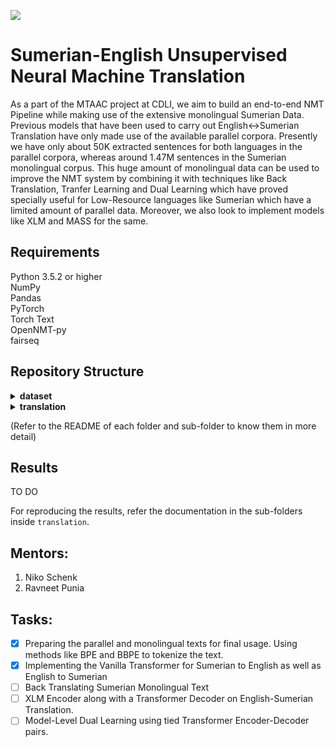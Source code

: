 ![](https://nelc.ucla.edu/wp-content/uploads/2019/05/Screen-Shot-2019-05-15-at-4.12.48-PM.png)


# Sumerian-English Unsupervised Neural Machine Translation
As a part of the MTAAC project at CDLI, we aim to build an end-to-end NMT Pipeline while making use of the extensive monolingual Sumerian Data. Previous models that have been used to carry out English<->Sumerian Translation have only made use of the available parallel corpora. Presently we have only about 50K extracted sentences for both languages in the parallel corpora, whereas around 1.47M sentences in the Sumerian monolingual corpus. This huge amount of monolingual data can be used to improve the NMT system by combining it with techniques like Back Translation, Tranfer Learning and Dual Learning which have proved specially useful for Low-Resource languages like Sumerian which have a limited amount of parallel data. Moreover, we also look to implement models like XLM and MASS for the same.


## Requirements
Python 3.5.2 or higher <br>
NumPy <br>
Pandas <br>
PyTorch <br>
Torch Text <br>
OpenNMT-py <br>
fairseq <br>


## Repository Structure

<details><summary><b>dataset</b></summary>
  <p>
    Contains the datasets used for training and validating Sumerian<->English NMT. 
     <details><summary><b>dataToUse</b></summary>
          <p>
            Contains all the parallel data divided among traing, test and dev sets, in the 4 different categories:
            - UrIIICompSents <br>
            - AllCompSents <br>
            - UrIIILineByLine <br>
            - AllLineByLIne <br>
          </p>
    </details>
     <details><summary><b>cleaned</b></summary>
          <p>
            Contains data after cleaning using the helper scripts, contains the monolingual data as well:
            - UrIIICompSents <br>
            - AllCompSents <br>
            - UrIIILineByLine <br>
            - AllLineByLIne <br>
          </p>
    </details>
    <details><summary><b>orginal</b></summary>
      <p> Contains all of the data before cleaning </br>
    </details>
    <details><summary><b>oldFormat</b></summary>
      <p> Contains data from last year, for comparison </br>
    </details>
  </p>
</details>
    
<details><summary><b>translation</b></summary>
  <p>
    <details><summary><b>transformer</b></summary>
          <p>
            Contains implemntation of the Vanilla Transformer using parallel data, for Sumerian-English
          </p>
    </details>
     <details><summary><b>backtranslation</b></summary>
          <p>
            Makes use of fairseq to carry out Sumerian-English Back Translation using Sumerian monolingual data
          </p>
    </details>
    <details><summary><b>backtranslation-onmt</b></summary>
          <p>
            Makes use of fairseq and OpenNMT to carry out Sumerian-English Back Translation using Sumerian monolingual data
          </p>
    </details>
</details>

(Refer to the README of each folder and sub-folder to know them in more detail)

## Results

TO DO

For reproducing the results, refer the documentation in the sub-folders inside ```translation```.

## Mentors:
1. Niko Schenk
2. Ravneet Punia

## Tasks:

- [x] Preparing the parallel and monolingual texts for final usage. Using methods like BPE and BBPE to tokenize the text.
- [x] Implementing the Vanilla Transformer for Sumerian to English as well as English to Sumerian
- [ ] Back Translating Sumerian Monolingual Text
- [ ] XLM Encoder along with a Transformer Decoder on English-Sumerian Translation.
- [ ] Model-Level Dual Learning using tied Transformer Encoder-Decoder pairs.
